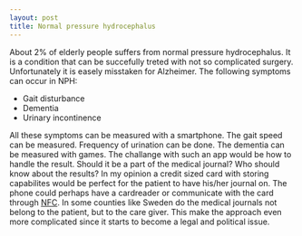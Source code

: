 ```yaml
---
layout: post
title: Normal pressure hydrocephalus
---
```


About 2% of elderly people suffers from normal pressure hydrocephalus. It is a condition that can be succefully treted with not so complicated surgery. Unfortunately it is easely misstaken for Alzheimer. The following symptoms can occur in NPH:
- Gait disturbance 
- Dementia
- Urinary incontinence

All these symptoms can be measured with a smartphone. The gait speed can be measured. Frequency of urination can be done. The dementia can be measured with games. The challange with such an app would be how to handle the result. Should it be a part of the medical journal? Who should know about the results? In my opinion a credit sized card with storing capabilites would be perfect for the patient to have his/her journal on. The phone could perhaps have a cardreader or communicate with the card through <a href="https://en.wikipedia.org/wiki/Near_field_communication">NFC</a>. In some counties like Sweden do the medical journals not belong to the patient, but to the care giver. This make the approach even more complicated since it starts to become a legal and political issue.
